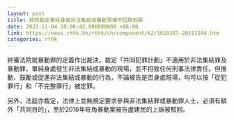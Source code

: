 ```yaml
---
layout: post
title: 終院裁定單純身處非法集結或暴動現場不招致刑責
date: 2021-11-04 18:06:42.000000000 +08:00
link: https://news.rthk.hk/rthk/ch/component/k2/1618387-20211104.htm
categories: rthk
---
```


終審法院就暴動罪的定義作出裁決，裁定「共同犯罪計劃」不適用於非法集結罪及暴動罪，單純身處發生非法集結或暴動的現場，並不招致任何刑事法律責任。但推動、鼓勵或促進非法集結或暴動的行為，不論被告是否身處現場，均可以按「從犯罪行」和「不完整罪行」被定罪。

另外，法庭亦裁定，法律上並無規定要求參與非法集結罪或暴動罪人士，必須有額外「共同目的」，至於2016年旺角暴動案被告盧建民的上訴被駁回。
